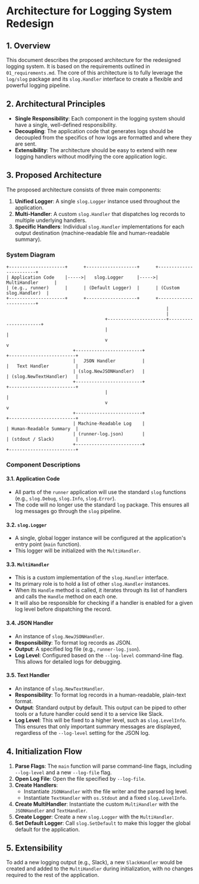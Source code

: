# Architecture for Logging System Redesign

## 1. Overview

This document describes the proposed architecture for the redesigned logging system. It is based on the requirements outlined in `01_requirements.md`. The core of this architecture is to fully leverage the `log/slog` package and its `slog.Handler` interface to create a flexible and powerful logging pipeline.

## 2. Architectural Principles

- **Single Responsibility**: Each component in the logging system should have a single, well-defined responsibility.
- **Decoupling**: The application code that generates logs should be decoupled from the specifics of how logs are formatted and where they are sent.
- **Extensibility**: The architecture should be easy to extend with new logging handlers without modifying the core application logic.

## 3. Proposed Architecture

The proposed architecture consists of three main components:
1.  **Unified Logger**: A single `slog.Logger` instance used throughout the application.
2.  **Multi-Handler**: A custom `slog.Handler` that dispatches log records to multiple underlying handlers.
3.  **Specific Handlers**: Individual `slog.Handler` implementations for each output destination (machine-readable file and human-readable summary).

### System Diagram

```
+---------------------+      +-------------------+      +------------------------+
| Application Code    |----->|   slog.Logger     |----->|      MultiHandler      |
| (e.g., runner)      |      | (Default Logger)  |      | (Custom slog.Handler)  |
+---------------------+      +-------------------+      +------------------------+
                                                            |
                                                            |
                                     +----------------------+----------------------+
                                     |                                             |
                                     v                                             v
                         +-------------------------+                   +-------------------------+
                         |   JSON Handler          |                   |   Text Handler          |
                         | (slog.NewJSONHandler)   |                   | (slog.NewTextHandler)   |
                         +-------------------------+                   +-------------------------+
                                     |                                             |
                                     v                                             v
                         +-------------------------+                   +-------------------------+
                         | Machine-Readable Log    |                   | Human-Readable Summary  |
                         | (runner-log.json)       |                   | (stdout / Slack)        |
                         +-------------------------+                   +-------------------------+
```

### Component Descriptions

#### 3.1. Application Code
- All parts of the `runner` application will use the standard `slog` functions (e.g., `slog.Debug`, `slog.Info`, `slog.Error`).
- The code will no longer use the standard `log` package. This ensures all log messages go through the `slog` pipeline.

#### 3.2. `slog.Logger`
- A single, global logger instance will be configured at the application's entry point (`main` function).
- This logger will be initialized with the `MultiHandler`.

#### 3.3. `MultiHandler`
- This is a custom implementation of the `slog.Handler` interface.
- Its primary role is to hold a list of other `slog.Handler` instances.
- When its `Handle` method is called, it iterates through its list of handlers and calls the `Handle` method on each one.
- It will also be responsible for checking if a handler is enabled for a given log level before dispatching the record.

#### 3.4. JSON Handler
- An instance of `slog.NewJSONHandler`.
- **Responsibility**: To format log records as JSON.
- **Output**: A specified log file (e.g., `runner-log.json`).
- **Log Level**: Configured based on the `--log-level` command-line flag. This allows for detailed logs for debugging.

#### 3.5. Text Handler
- An instance of `slog.NewTextHandler`.
- **Responsibility**: To format log records in a human-readable, plain-text format.
- **Output**: Standard output by default. This output can be piped to other tools or a future handler could send it to a service like Slack.
- **Log Level**: This will be fixed to a higher level, such as `slog.LevelInfo`. This ensures that only important summary messages are displayed, regardless of the `--log-level` setting for the JSON log.

## 4. Initialization Flow

1.  **Parse Flags**: The `main` function will parse command-line flags, including `--log-level` and a new `--log-file` flag.
2.  **Open Log File**: Open the file specified by `--log-file`.
3.  **Create Handlers**:
    - Instantiate `JSONHandler` with the file writer and the parsed log level.
    - Instantiate `TextHandler` with `os.Stdout` and a fixed `slog.LevelInfo`.
4.  **Create MultiHandler**: Instantiate the custom `MultiHandler` with the `JSONHandler` and `TextHandler`.
5.  **Create Logger**: Create a new `slog.Logger` with the `MultiHandler`.
6.  **Set Default Logger**: Call `slog.SetDefault` to make this logger the global default for the application.

## 5. Extensibility
To add a new logging output (e.g., Slack), a new `SlackHandler` would be created and added to the `MultiHandler` during initialization, with no changes required to the rest of the application.
